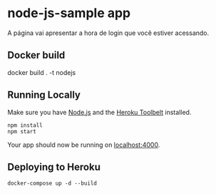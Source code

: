 # node-js-sample app

A página vai apresentar a hora de login que você estiver acessando.

## Docker build
docker build . -t nodejs

## Running Locally

Make sure you have [Node.js](http://nodejs.org/) and the [Heroku Toolbelt](https://toolbelt.heroku.com/) installed.

```
npm install
npm start
```

Your app should now be running on [localhost:4000](http://localhost:4000/).

## Deploying to Heroku

```
docker-compose up -d --build

```

